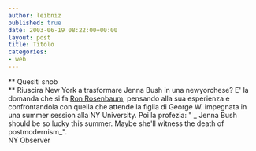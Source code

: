 ```yaml
---
author: leibniz
published: true
date: 2003-06-19 08:22:00+00:00
layout: post
title: Titolo
categories:
- web
---
```


   **   Quesiti snob   
** Riuscira New York a trasformare Jenna Bush in una newyorchese? E' la domanda che si fa  [ Ron Rosenbaum](http://www.observer.com/pages/frontpage4.asp), pensando alla sua esperienza e confrontandola con quella che attende la figlia di George W. impegnata in una summer session alla NY University.  Poi la profezia: " _ Jenna Bush should be so lucky this summer. Maybe she'll witness the death of postmodernism_".   
  NY Observer
